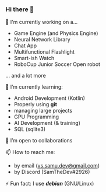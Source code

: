 ### Hi there 👋

<!--
**VS-dev-cpu/VS-dev-cpu** is a ✨ _special_ ✨ repository because its `README.md` (this file) appears on your GitHub profile.

Here are some ideas to get you started:

- 🔭 I’m currently working on ...
- 🌱 I’m currently learning ...
- 👯 I’m looking to collaborate on ...
- 🤔 I’m looking for help with ...
- 💬 Ask me about ...
- 📫 How to reach me: ...
- 😄 Pronouns: ...
- ⚡ Fun fact: ...
-->

🔭 I'm currently working on a...
- Game Engine (and Physics Engine)
- Neural Network Library
- Chat App
- Multifunctional Flashlight
- Smart-ish Watch
- RoboCup Junior Soccer Open robot

... and a lot more

🌱 I’m currently learning:
- Android Development (Kotlin)
- Properly using **git**
- managing large projects
- GPU Programming
- AI Development (& training)
- SQL (sqlite3)

👯 I’m open to collaborations 

📫 How to reach me:
- by email (vs.samu.dev@gmail.com)
- by Discord (SamTheDev#2926)

⚡ Fun fact: I use ***debian*** (GNU/Linux)
